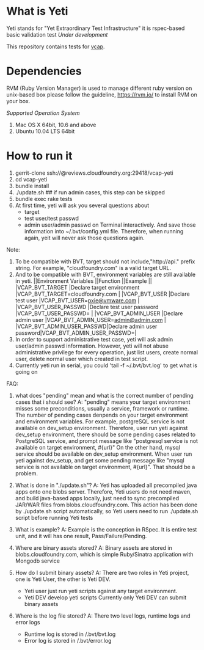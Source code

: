 # What is Yeti

Yeti stands for "Yet Extraordinary Test Infrastructure"
it is rspec-based basic validation test
*Under development*

This repository contains tests for [vcap](https://github.com/cloudfoundry/vcap).

# Dependencies
RVM (Ruby Version Manager) is used to manage different ruby version on unix-based box
please follow the guideline, https://rvm.io/ to install RVM on your box.

_Supported Operation System_
1. Mac OS X 64bit, 10.6 and above
2. Ubuntu 10.04 LTS 64bit

# How to run it
1. gerrit-clone ssh://<YOUR-NAME>@reviews.cloudfoundry.org:29418/vcap-yeti
2. cd vcap-yeti
3. bundle install
4. ./update.sh      ## if run admin cases, this step can be skipped
5. bundle exec rake tests
6. At first time, yeti will ask you several questions about
    - target
    - test user/test passwd
    - admin user/admin passwd
   on Terminal interactively.
   And save those information into ~/.bvt/config.yml file.
   Therefore, when running again, yeit will never ask those questions again.

Note:
1. To be compatible with BVT, target should not include,"http://api." prefix string.
   For example, "cloudfoundry.com" is a valid target URL.
2. And to be compatible with BVT, environment variables are still available in yeti.
||Environment Variables    ||Function                  ||Example                                ||
|VCAP_BVT_TARGET           |Declare target environment |VCAP_BVT_TARGET=cloudfoundry.com         |
|VCAP_BVT_USER             |Declare test user          |VCAP_BVT_USER=pxie@vmware.com            |
|VCAP_BVT_USER_PASSWD      |Declare test user password |VCAP_BVT_USER_PASSWD=<MY-PASSWORD>       |
|VCAP_BVT_ADMIN_USER       |Declare admin user         |VCAP_BVT_ADMIN_USER=admin@admin.com      |
|VCAP_BVT_ADMIN_USER_PASSWD|Declare admin user password|VCAP_BVT_ADMIN_USER_PASSWD=<ADMIN-PASSWD>|
3. In order to support administrative test case, yeti will ask admin user/admin passwd information.
   However, yeti will not abuse administrative privilege for every operation,
   just list users, create normal user, delete normal user which created in test script.
4. Currently yeti run in serial, you could 'tail -f ~/.bvt/bvt.log' to get what is going on

FAQ:
1. what does "pending" mean and what is the correct number of pending cases that i should see?
   A: "pending" means your target environment misses some preconditions,
      usually a service, framework or runtime.
      The number of pending cases denpends on your target environment and environment variables.
      For example, postgreSQL service is not available on dev_setup environment. Therefore, 
      user run yeti against dev_setup environment, there should be some pending cases related
      to PostgreSQL service, and prompt message like "postgresql service is not available on 
      target environment, #{url}"
      On the other hand, mysql service should be available on dev_setup environment. When user
      run yeti against dev_setup, and get some pending message like "mysql service is not
      available on target environment, #{url}". That should be a problem.

2. What is done in "./update.sh"?
   A: Yeti has uploaded all precompiled java apps onto one blobs server. Therefore,
      Yeti users do not need maven, and build java-based apps locally, just need to sync
      precompiled JAR/WAR files from blobs.cloudfoundry.com.
      This action has been done by ./update.sh script automatically, so Yeti users need to
      run ./update.sh script before running Yeti tests

3. What is example?
   A: Example is the conception in RSpec. It is entire test unit, and it will has one result,
      Pass/Failure/Pending.

4. Where are binary assets stored?
   A: Binary assets are stored in blobs.cloudfoundry.com, which is simple Ruby/Sinatra application
      with Mongodb service

5. How do I submit binary assets?
   A: There are two roles in Yeti project, one is Yeti User, the other is Yeti DEV.
      - Yeti user just run yeti scripts against any target environment.
      - Yeti DEV develop yeti scripts
      Currently only Yeti DEV can submit binary assets

6. Where is the log file stored?
   A: There two level logs, runtime logs and error logs
      - Runtime log is stored in <YOUR-USER-HOME>/.bvt/bvt.log
      - Error log is stored in <YOUR-USER-HOME>/.bvt/error.log

